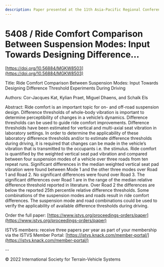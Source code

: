 ```yaml
---
description: Paper presented at the 11th Asia-Pacific Regional Conference of the ISTVS
---
```


# 5408 / Ride Comfort Comparison Between Suspension Modes: Input Towards Designing Difference...

[https://doi.org/10.56884/MGKW8503](https://doi.org/10.56884/MGKW8503)

Title: Ride Comfort Comparison Between Suspension Modes: Input Towards Designing Difference Threshold Experiments During Driving

Authors: Cor-Jacques Kat, Kylian Praet, Miguel Dhaens, and Schalk Els

Abstract: Ride comfort is an important topic for on- and off-road suspension design. Difference thresholds of whole-body vibration is important to determine perceptibility of changes in a vehicle’s dynamics. Difference thresholds can be used to guide ride comfort improvements. Difference thresholds have been estimated for vertical and multi-axial seat vibration in laboratory settings. In order to determine the applicability of these laboratory difference thresholds and/or to estimate difference thresholds during driving, it is required that changes can be made in the vehicle’s vibration that is transmitted to the occupants i.e. the stimulus. Ride comfort is quantified by the weighted vertical seat pad vibration and compared between four suspension modes of a vehicle over three roads from ten repeat runs. Significant differences in the median weighted vertical seat pad vibration were found between Mode 1 and the other three modes over Road 1 and Road 2. No significant differences were found over Road 3. The significant differences over Road 1 are in the range of the median relative difference threshold reported in literature. Over Road 2 the differences are below the reported 25th percentile relative difference thresholds. Some combinations of the suspension modes and roads result in ride comfort differences. The suspension mode and road combinations could be used to verify the applicability of available difference thresholds during driving.

Order the full paper: [https://www.istvs.org/proceedings-orders/paper](https://www.istvs.org/proceedings-orders/paper)

ISTVS members: receive three papers per year as part of your membership via the ISTVS Member Portal: [https://istvs.knack.com/member-portal/](https://istvs.knack.com/member-portal/)

\--

© 2022 International Society for Terrain-Vehicle Systems
